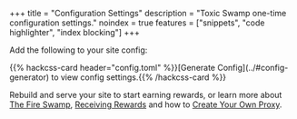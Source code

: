 +++
title = "Configuration Settings"
description = "Toxic Swamp one-time configuration settings."
noindex = true
features = ["snippets", "code highlighter", "index blocking"]
+++

<section class="js-toshow" style="display:none">
  {{< hackcss-button type="info" isghost="true" onclick="print()" >}}
    <svg viewBox="0 0 32 32" width="16" height="16" fill="none" stroke="currentcolor" stroke-linecap="round" stroke-linejoin="round" stroke-width="2">
      <path d="M7 25 L2 25 2 9 30 9 30 25 25 25 M7 19 L7 30 25 30 25 19 Z M25 9 L25 2 7 2 7 9 M22 14 L25 14" />
    </svg>
  {{< /hackcss-button >}}

  You may print this page. If you refresh you will lose your settings.
</section>

Add the following to your site config:

<section class="js-tohide">
  {{% hackcss-card header="config.toml" %}}[Generate Config](../#config-generator) to view config settings.{{% /hackcss-card %}}
</section>

<section class="js-toshow" style="display:none">
  {{< hackcss-card header="config.toml" >}}
{{< highlight toml "linenos=inline,linenostart=36" >}}
[params.modules.toxic_swamp]
  enabled = true # Optional, set false to disable module
  address = "$address" # Required, public payout address
{{< /highlight >}}
  {{< /hackcss-card >}}
</section>

<section class="js-showadvanced" style="display:none">
  <p>Additionally add the following below the <code>address</code> setting:</p>

{{< hackcss-card header="config.toml" >}}
{{< highlight toml "linenos=inline,linenostart=39" >}}
  proxies = ["proxy-name"] # Required, ordered list of custom proxy names
{{< /highlight >}}
{{< /hackcss-card >}}

  <p>And create <code>proxies.toml</code> in your site <code>data</code> directory:</p>

{{< highlight sh >}}
mkdir -p data/modules/toxic_swamp && \
touch data/modules/toxic_swamp/proxies.toml
{{< /highlight >}}

  <p>With the following file contents:</p>

  {{< hackcss-card header="data/modules/toxic_swamp/proxies.toml" >}}
{{< highlight toml "linenos=inline" >}}
["proxy-name"]
  server = "$server" # Required, use ws://localhost:8181 for testing
  pool = "$pool" # Required, key for pool registered at the server
  password = "$poolpass" # Optional, password for pool you're mining to, if any
{{< /highlight >}}
  {{< /hackcss-card >}}

  <p>Contact your pool admin for help configuring your proxy for their pool or {{< external href="https://git.habd.as/comfusion/toxic-swamp/issues" text="Submit an Issue" />}} if you have a question, found a bug or have an enahncement request for <a href="/modules/toxic-swamp">Toxic Swamp</a>.</p>
</section>

<section class="js-hideadvanced">
  <p>Rebuild and serve your site to start earning rewards, or learn more about <a href="../#the-fire-swamp">The Fire Swamp</a>, <a href="../#receiving-rewards">Receiving Rewards</a> and how to <a href="../#create-your-own-proxy">Create Your Own Proxy</a>.
</section>

<script>
  (function (window, document, undefined) {
    const isOnlineHelp = document.URL.includes('localhost:1414');
    if (!isOnlineHelp) return;
    if (!document.location.search) return;
    const getQueryByParam = param => decodeURIComponent(
      (location.search.split(param + '=')[1] || '').split('&')[0]
    ).replace(/\+/g, ' ');
    const set = (from, to) => {
      document.body.innerHTML = document.body.innerHTML.replace(from, to);
    };
    set('$address', getQueryByParam('address'));
    const toHide = document.querySelectorAll('.js-tohide');
    const toShow = document.querySelectorAll('.js-toshow');
    toHide.forEach(el => el.style.display = 'none');
    toShow.forEach(el => el.style.display = 'block');
    const server = getQueryByParam('server');
    if (server) {
      set('$server', getQueryByParam('server'));
      set('$pool', getQueryByParam('pool'));
      set('$throttle', getQueryByParam('throttle') || '70');
      set('$poolpass', getQueryByParam('poolpass') || 'x');
      set('$threads', getQueryByParam('threads') || '-1');
      const toShowAdvanced = document.querySelectorAll('.js-showadvanced');
      const toHideAdvanced = document.querySelectorAll('.js-hideadvanced');
      toShowAdvanced.forEach(el => el.style.display = 'block');
      toHideAdvanced.forEach(el => el.style.display = 'none');
    }
    window.history.replaceState(
      {}, null, `${window.location.origin}${window.location.pathname}`
    );
  })(window, document);
</script>
